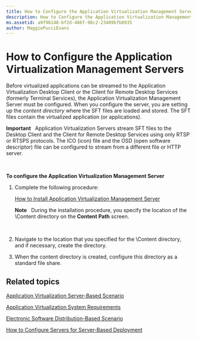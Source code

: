 ```yaml
---
title: How to Configure the Application Virtualization Management Servers
description: How to Configure the Application Virtualization Management Servers
ms.assetid: a9f96148-bf2d-486f-98c2-23409bfb0935
author: MaggiePucciEvans
---
```


# How to Configure the Application Virtualization Management Servers


Before virtualized applications can be streamed to the Application Virtualization Desktop Client or the Client for Remote Desktop Services (formerly Terminal Services), the Application Virtualization Management Server must be configured. When you configure the server, you are setting up the *content directory* where the SFT files are loaded and stored. The SFT files contain the virtualized application (or applications).

**Important**  
Application Virtualization Servers stream SFT files to the Desktop Client and the Client for Remote Desktop Services using only RTSP or RTSPS protocols. The ICO (icon) file and the OSD (open software descriptor) file can be configured to stream from a different file or HTTP server.

 

**To configure the Application Virtualization Management Server**

1.  Complete the following procedure:

    [How to Install Application Virtualization Management Server](how-to-install-application-virtualization-management-server.md)

    **Note**  
    During the installation procedure, you specify the location of the \\Content directory on the **Content Path** screen.

     

2.  Navigate to the location that you specified for the \\Content directory, and if necessary, create the directory.

3.  When the content directory is created, configure this directory as a standard file share.

## Related topics


[Application Virtualization Server-Based Scenario](application-virtualization-server-based-scenario.md)

[Application Virtualization System Requirements](application-virtualization-system-requirements.md)

[Electronic Software Distribution-Based Scenario](electronic-software-distribution-based-scenario.md)

[How to Configure Servers for Server-Based Deployment](how-to-configure-servers-for-server-based-deployment.md)

 

 





